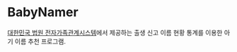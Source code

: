 # BabyNamer

[대한민국 법원 전자가족관계시스템](https://efamily.scourt.go.kr/)에서 제공하는 출생 신고 이름 현황 통계를 이용한 아기 이름 추천 프로그램.
